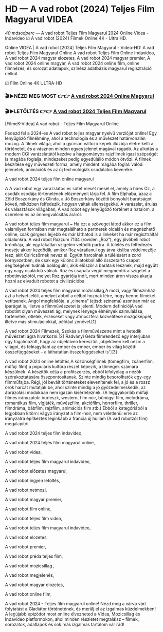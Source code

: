# HD — A vad robot (2024) Teljes Film Magyarul VIDEA
_40 másodperc_ — A vad robot Teljes Film Magyarul 2024 Online Videa - Indavideo ☑ A vad robot (2024) Filmek Online 4K - Ultra HD.

Online VIDEA | A vad robot [2024] Teljes Film Magyarul - Videa-HD! A vad robot Teljes Film Magyarul Online A vad robot Teljes Film Online Indavideo, A vad robot 2024 magyar elozetes, A vad robot 2024 magyar premier, A vad robot 2024 online magyar, A vad robot 2024 online film, online filmnézés, és sorozat adatlapok, színész adatbázis magyarul regisztráció nélkül.

☑ Film Online 4K ULTRA-HD

### 🎬▶NÉZD MEG MOST 👉👉 [A vad robot 2024 Online Magyarul](https://is.gd/3s9OsT)

### 🎬▶LETÖLTÉS 👉👉 [A vad robot 2024 Teljes Film Magyarul](https://is.gd/3s9OsT)

[FilmeK-Videa] A vad robot - Teljes Film Magyarul Online

Fedezd fel a 2024-es A vad robot teljes magyar nyelvű verzióját online! Egy lenyűgöző filmélmény, ahol a technológia és a művészet határvonalán mozog. A filmek világa, ahol a gyorsan változó képek illúziója életre kelti a történetet, és a vásznon minden egyes jelenet magával ragadó. Az alkotás a modern CGI varázslatától kezdve a hagyományos rajzfilmek igazi szépségét is magába foglalja, mindezeket pedig egyedülálló módon ötvözi. A filmek készítése egy művészeti forma, amely mindent magába foglal: valódi jelenetek, animációk és az új technológiák csodálatos keveréke.

A vad robot 2024 teljes film online magyarul

A A vad robot egy varázslatos és sötét mesét mesél el, amely a híres Óz, a csodák csodája történetének előzményeit tárja fel. A film Elphaba, azaz a Zöld Boszorkány és Glinda, a Jó Boszorkány közötti bonyolult barátságot követi, miközben felfedezik, hogyan váltak ellenségekké. A varázslat, árulás és választások világában, A vad robot egy lenyűgöző történet a hatalom, a szerelem és az önmegvalósítás áráról.

A vad robot teljes film magyarul ~ Ha ezt a szöveget látod akkor ez a film valamilyen formában már megtalálható a partnerek oldalán és megnézhető online, csak görgess lejjebb és már láthatod is a linkeket ha már regisztráltál oldalunkra. A vad robot Rozzum 7134 (röviden „Roz”), egy jövőbeli robot krónikája, aki egy lakatlan szigeten vetődik partra. A túlélés és felfedezés meséje akkor kezdődik, amikor Roz váratlanul egy árva kisliba védelmezője lesz, akit Csiricsőrnek nevez el. Együtt harcolnak a túlélésért a zord környezetben, de csak egy különc állatokból álló összetartó csapat segítségével tudnak boldogulni, akik először a barátaik lesznek, majd együtt egy nagy családdá válnak. Roz és csapata végül megmentik a szigetet a robotinváziótól, melyet Roz gyártója indít, mert minden áron vissza akarja hozni az elvadult robotot a civilizációba.

A vad robot 2024 teljes film magyarul mozicsillag,A mozi, vagy filmszínház azt a helyet jelöli, amelyet abból a célból hoznak létre, hogy benne filmeket vetítsenek. Angol megfelelője, a „cinema” (ejtsd: szinema) azonban már az iparágat is, illetve a filmművészetet is jelenti. Modern definíciójA vad robotint olyan művészeti ág, melynek lényege élmények szimulálása, történetek, ötletek, érzéseket vagy atmoszféra közvetítése mozgóképpel, illetve más stimulációkkal, például zenével.[1]

A vad robot 2024 Filmezek, Szokás a filmművészetre mint a hetedik művészeti ágra hivatkozni.[2] Radványi Géza filmrendező egy interjúban úgy fogalmazott, hogy az objektíven keresztül „objektíven kell nézni a világot, és felnagyítani az ember és ember, ember és világ közötti összefüggéseket – a láthatatlan összefüggéseket is”.[3]

A vad robot 2024 online letöltés,A közönségfilmek (tömegfilm, zsánerfilm, műfaji film) a populáris kultúra részét képezik, a tömegek számára készülnek. A készítők célja a profitszerzés, ebből kifolyólag a nézők szórakoztatására összpontosítanak. Szinte mindig besorolhatók egy-egy filmműfajba. Régi, jól bevált történeteket elevenítenek fel, a jó és a rossz örök harcát mutatják be, ahol szinte mindig a jó győzedelmeskedik, az ábrázolási módokban nem igazán kísérleteznek. (A leggyakoribb műfaji filmes irányzatok: burleszk, western, film noir, bűnügyi film, melodráma, romantikus film, vígjáték, művészfilm, akciófilm, horrorfilm, thriller, filmdráma, bábfilm, rajzfilm, animációs film stb.) Ebből a kategóriából a legjobban kitörni vágyó irányzat a film-noir, nem véletlenül erre az irányzatra építkeztek leginkább a francia új hullám (A vad robotzői film) megalapítói.

A vad robot 2024 teljes film indavideo,

A vad robot 2024 teljes film magyarul online,

A vad robot videa,

A vad robot teljes film magyarul indavideo,

A vad robot előzetes magyarul,

A vad robot ingyen letöltés,

A vad robot netmozi,

A vad robot magyar premier,

A vad robot film online,

A vad robot teljes film videa,

A vad robot teljes film magyarul indavideo,

A vad robot elozetes,

A vad robot premier,

A vad robot préda teljes film,

A vad robot mozicsillag ,

A vad robot megjelenés,

A vad robot magyar elozetes,

A vad robot online film,

A vad robot 2024 - Teljes film magyarul online! Nézd meg a várva várt folytatást a Gladiátor történetének, és merülj el az izgalmas küzdelmekben! A legújabb epizódot most online élvezheted a Videa, Mozicsillag és Indavideo platformokon, ahol minden részletet megtalálsz – filmek, sorozatok, adatlapok és sok más izgalmas tartalom vár rád!
